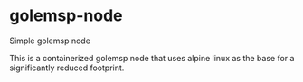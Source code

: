 # golemsp-node
Simple golemsp node


This is a containerized golemsp node that uses alpine linux as the base for a significantly reduced footprint.
